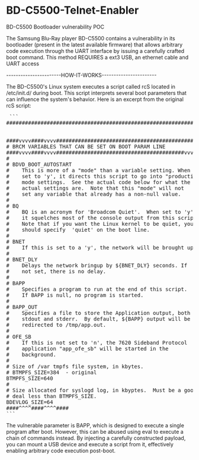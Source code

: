 # BD-C5500-Telnet-Enabler
BD-C5500 Bootloader vulnerability POC

The Samsung Blu-Ray player BD-C5500 contains a vulnerability in its bootloader (present in the latest available firmware) that allows arbitrary code execution through the UART interface by issuing a carefully crafted boot command.
This method REQUIRES a ext3 USB, an ethernet cable and UART access

-----------------------HOW-IT-WORKS-----------------------

The BD-C5500's Linux system executes a script called rcS located in /etc/init.d/ during boot. 
This script interprets several boot parameters that can influence the system's behavior.
Here is an excerpt from the original rcS script:
<pre> ```
#########################################################################


####vvvv####vvvv#################################################
# BRCM VARIABLES THAT CAN BE SET ON BOOT PARAM LINE
####vvvv####vvvv#########################################vvvv####
#
# BDVD_BOOT_AUTOSTART 
#    This is more of a "mode" than a variable setting. When 
#    set to 'y', it directs this script to go into "production"
#    mode settings.  See the actual code below for what the
#    actual settings are.  Note that this "mode" will not 
#    set any variable that already has a non-null value.
#
# BQ
#    BQ is an acronym for 'Broadcom Quiet'.  When set to 'y'
#    it squelches most of the console output from this script.
#    Note that if you want the Linux kernel to be quiet, you 
#    should specify  'quiet' on the boot line.  
#
# BNET 
#    If this is set to a 'y', the network will be brought up.
#
# BNET_DLY
#    Delays the network bringup by ${BNET_DLY} seconds. If
#    not set, there is no delay.
#
# BAPP  
#    Specifies a program to run at the end of this script.
#    If BAPP is null, no program is started.
#
# BAPP_OUT 
#    Specifies a file to store the Application output, both
#    stdout and stderr.  By default, ${BAPP} output will be 
#    redirected to /tmp/app.out.
#
# OFE_SB
#    If this is not set to 'n', the 7620 Sideband Protocol
#    application "app_ofe_sb" will be started in the
#    background.
#
# Size of /var tmpfs file system, in kbytes.
# BTMPFS_SIZE=384  - original
BTMPFS_SIZE=640
#
# Size allocated for syslogd log, in kbyptes.  Must be a good
# deal less than BTMPFS_SIZE.
BDEVLOG_SIZE=64
####^^^^####^^^^####
``` </pre>
The vulnerable parameter is BAPP, which is designed to execute a single program after boot. However, this can be abused using eval to execute a chain of commands instead.
By injecting a carefully constructed payload, you can mount a USB device and execute a script from it, effectively enabling arbitrary code execution post-boot.
